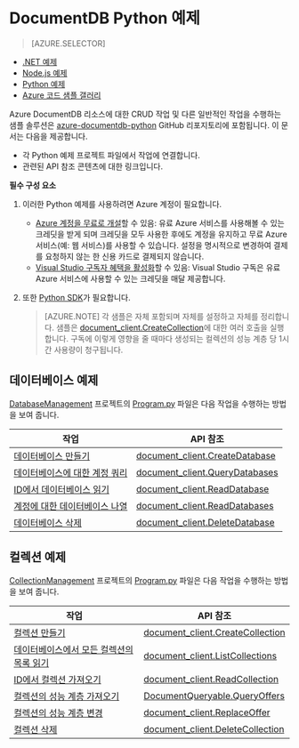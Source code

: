 <properties 
	pageTitle="DocumentDB용 NoSQL Python 예제 | Microsoft Azure" 
	description="NoSQL 데이터베이스에서 JSON 문서에 대한 CRUD 작업을 비롯한 DocumentDB의 일반적인 작업에 대한 github의 NoSQL Python 예제를 찾습니다." 
	keywords="Python 예제"
	services="documentdb" 
	authors="AndrewHoh" 
	manager="jhubbard" 
	editor="monicar" 
	documentationCenter="python"/>

<tags 
	ms.service="documentdb" 
	ms.workload="data-services" 
	ms.tgt_pltfrm="na" 
	ms.devlang="na" 
	ms.topic="article" 
	ms.date="04/18/2016" 
	ms.author="anhoh"/>


# DocumentDB Python 예제

> [AZURE.SELECTOR]
- [.NET 예제](documentdb-dotnet-samples.md)
- [Node.js 예제](documentdb-nodejs-samples.md)
- [Python 예제](documentdb-python-samples.md)
- [Azure 코드 샘플 갤러리](https://azure.microsoft.com/documentation/samples/?service=documentdb)

Azure DocumentDB 리소스에 대한 CRUD 작업 및 다른 일반적인 작업을 수행하는 샘플 솔루션은 [azure-documentdb-python](https://github.com/Azure/azure-documentdb-python/tree/master/samples) GitHub 리포지토리에 포함됩니다. 이 문서는 다음을 제공합니다.

- 각 Python 예제 프로젝트 파일에서 작업에 연결합니다.
- 관련된 API 참조 콘텐츠에 대한 링크입니다.

**필수 구성 요소**

1. 이러한 Python 예제를 사용하려면 Azure 계정이 필요합니다.
    - [Azure 계정을 무료로 개설](https://azure.microsoft.com/pricing/free-trial/)할 수 있음: 유료 Azure 서비스를 사용해볼 수 있는 크레딧을 받게 되며 크레딧을 모두 사용한 후에도 계정을 유지하고 무료 Azure 서비스(예: 웹 서비스)를 사용할 수 있습니다. 설정을 명시적으로 변경하여 결제를 요청하지 않는 한 신용 카드로 결제되지 않습니다.
   - [Visual Studio 구독자 혜택을 활성화](https://azure.microsoft.com/pricing/member-offers/msdn-benefits-details/)할 수 있음: Visual Studio 구독은 유료 Azure 서비스에 사용할 수 있는 크레딧을 매달 제공합니다.
2. 또한 [Python SDK](documentdb-sdk-python.md)가 필요합니다.

    > [AZURE.NOTE] 각 샘플은 자체 포함되며 자체를 설정하고 자체를 정리합니다. 샘플은 [document\_client.CreateCollection](http://azure.github.io/azure-documentdb-python/api/pydocumentdb.document_client.html)에 대한 여러 호출을 실행합니다. 구독에 이렇게 영향을 줄 때마다 생성되는 컬렉션의 성능 계층 당 1시간 사용량이 청구됩니다.

## 데이터베이스 예제

[DatabaseManagement](https://github.com/Azure/azure-documentdb-python/tree/master/samples/DatabaseManagement) 프로젝트의 [Program.py](https://github.com/Azure/azure-documentdb-python/tree/master/samples/DatabaseManagement/Program.py) 파일은 다음 작업을 수행하는 방법을 보여 줍니다.

작업 | API 참조
--- | ---
[데이터베이스 만들기](https://github.com/Azure/azure-documentdb-python/blob/d78170214467e3ab71ace1a7400f5a7fa5a7b5b0/samples/DatabaseManagement/Program.py#L65-L76) | [document\_client.CreateDatabase](http://azure.github.io/azure-documentdb-python/api/pydocumentdb.document_client.html)
[데이터베이스에 대한 계정 쿼리](https://github.com/Azure/azure-documentdb-python/blob/d78170214467e3ab71ace1a7400f5a7fa5a7b5b0/samples/DatabaseManagement/Program.py#L49-L62) | [document\_client.QueryDatabases](http://azure.github.io/azure-documentdb-python/api/pydocumentdb.document_client.html)
[ID에서 데이터베이스 읽기](https://github.com/Azure/azure-documentdb-python/blob/d78170214467e3ab71ace1a7400f5a7fa5a7b5b0/samples/DatabaseManagement/Program.py#L79-L96) | [document\_client.ReadDatabase](http://azure.github.io/azure-documentdb-python/api/pydocumentdb.document_client.html)
[계정에 대한 데이터베이스 나열](https://github.com/Azure/azure-documentdb-python/blob/d78170214467e3ab71ace1a7400f5a7fa5a7b5b0/samples/DatabaseManagement/Program.py#L99-L110) | [document\_client.ReadDatabases](http://azure.github.io/azure-documentdb-python/api/pydocumentdb.document_client.html)
[데이터베이스 삭제](https://github.com/Azure/azure-documentdb-python/blob/d78170214467e3ab71ace1a7400f5a7fa5a7b5b0/samples/DatabaseManagement/Program.py#L113-L126) | [document\_client.DeleteDatabase](http://azure.github.io/azure-documentdb-python/api/pydocumentdb.document_client.html)

## 컬렉션 예제 

[CollectionManagement](https://github.com/Azure/azure-documentdb-python/tree/master/samples/CollectionManagement) 프로젝트의 [Program.py](https://github.com/Azure/azure-documentdb-python/tree/master/samples/CollectionManagement/Program.py) 파일은 다음 작업을 수행하는 방법을 보여 줍니다.

작업 | API 참조
--- | ---
[컬렉션 만들기](https://github.com/Azure/azure-documentdb-python/blob/d78170214467e3ab71ace1a7400f5a7fa5a7b5b0/samples/CollectionManagement/Program.py#L84-L135) | [document\_client.CreateCollection](http://azure.github.io/azure-documentdb-python/api/pydocumentdb.document_client.html#CreateCollection)
[데이터베이스에서 모든 컬렉션의 목록 읽기](https://github.com/Azure/azure-documentdb-python/blob/d78170214467e3ab71ace1a7400f5a7fa5a7b5b0/samples/CollectionManagement/Program.py#L198-L225) | [document\_client.ListCollections](http://azure.github.io/azure-documentdb-python/api/pydocumentdb.document_client.html#CreateCollection)
[ID에서 컬렉션 가져오기](https://github.com/Azure/azure-documentdb-python/blob/d78170214467e3ab71ace1a7400f5a7fa5a7b5b0/samples/CollectionManagement/Program.py#L178-L195) | [document\_client.ReadCollection](http://azure.github.io/azure-documentdb-python/api/pydocumentdb.document_client.html#CreateCollection)
[컬렉션의 성능 계층 가져오기](https://github.com/Azure/azure-documentdb-python/blob/d78170214467e3ab71ace1a7400f5a7fa5a7b5b0/samples/CollectionManagement/Program.py#L139-L161) | [DocumentQueryable.QueryOffers](http://azure.github.io/azure-documentdb-python/api/pydocumentdb.document_client.html#CreateCollection)
[컬렉션의 성능 계층 변경](https://github.com/Azure/azure-documentdb-python/blob/d78170214467e3ab71ace1a7400f5a7fa5a7b5b0/samples/CollectionManagement/Program.py#L163-L175) | [document\_client.ReplaceOffer](http://azure.github.io/azure-documentdb-python/api/pydocumentdb.document_client.html#CreateCollection)
[컬렉션 삭제](https://github.com/Azure/azure-documentdb-python/blob/d78170214467e3ab71ace1a7400f5a7fa5a7b5b0/samples/CollectionManagement/Program.py#L212-L225) | [document\_client.DeleteCollection](http://azure.github.io/azure-documentdb-python/api/pydocumentdb.document_client.html#CreateCollection)

<!---HONumber=AcomDC_0810_2016-->
